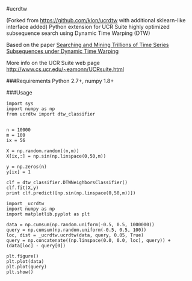 #ucrdtw

(Forked from https://github.com/klon/ucrdtw with additional sklearn-like interface added)
Python extension for UCR Suite highly optimized subsequence search using Dynamic Time Warping (DTW)

Based on the paper [Searching and Mining Trillions of Time Series Subsequences under Dynamic Time Warping](http://www.cs.ucr.edu/~eamonn/SIGKDD_trillion.pdf) 

More info on the UCR Suite web page http://www.cs.ucr.edu/~eamonn/UCRsuite.html

###Requirements
Python 2.7+, numpy 1.8+

###Usage
```
import sys
import numpy as np
from ucrdtw import dtw_classifier


n = 10000
m = 100
ix = 56

X = np.random.random((n,m))
X[ix,:] = np.sin(np.linspace(0,50,m))

y = np.zeros(n)
y[ix] = 1

clf = dtw_classifier.DTWNeighborsClassifier()
clf.fit(X,y)
print clf.predict([np.sin(np.linspace(0,50,m))])
```

```
import _ucrdtw
import numpy as np
import matplotlib.pyplot as plt

data = np.cumsum(np.random.uniform(-0.5, 0.5, 1000000))
query = np.cumsum(np.random.uniform(-0.5, 0.5, 100))
loc, dist = _ucrdtw.ucrdtw(data, query, 0.05, True)
query = np.concatenate((np.linspace(0.0, 0.0, loc), query)) + (data[loc] - query[0])

plt.figure()
plt.plot(data)
plt.plot(query)
plt.show()
```



